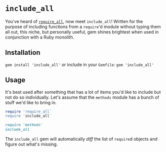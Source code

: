 # `include_all`

You've heard of [`require_all`](https://github.com/jarmo/require_all), now meet `include_all`! Written
for the purpose of including functions from a `require`'d module without typing them all out, this niche,
but personally useful, gem shines brightest when used in conjunction with a Ruby monolith.

## Installation

`gem install 'include_all'` or include in your `Gemfile`: `gem 'include_all'`

## Usage

It's best used after something that has a lot of items you'd like to include but not do so individually.
Let's assume that the `methods` module has a bunch of stuff we'd like to bring in.
```ruby
require 'require_all`
require 'include_all`

require 'methods'
include_all
```
The `include_all` gem will automatically _diff_ the list of `require`d objects and figure out what's missing.
